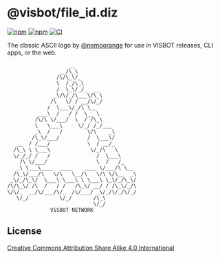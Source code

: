 # @visbot/file_id.diz

[![npm](https://flat.badgen.net/npm/license/@visbot/file_id.diz)](https://www.npmjs.org/package/@visbot/file_id.diz)
[![npm](https://flat.badgen.net/npm/v/@visbot/file_id.diz)](https://www.npmjs.org/package/@visbot/file_id.diz)
[![CI](https://img.shields.io/github/actions/workflow/status/visbot/file_id.diz/default.yml?style=flat-square)](https://github.com/visbot/file_id.diz/actions)

The classic ASCII logo by [@nemoorange](https://www.deviantart.com/nemoorange) for use in VISBOT releases, CLI apps, or the web.

```
                    __                    
                 __/\_\                   
                /\/\_\/_                  
                \  /_/\_\                 
                /  \_\/_/_  __            
               _\/\/_/\___\/\_\           
              /\   \/ / __/\/_/           
             /  \___\/_/\ \__             
          ___\  /   / /  \__ \            
         /\/\ \/___/  \  / /\_\           
         \   \___\     \/_/ /_/___        
         _\  /   /        \/\    _\       
        /\_\/___/         /  \___\/       
   __  / /___/            \  / __/_       
  /\_\ \ \___\             \/_/\   \      
  \/_/_/ /   /               /  \___\     
    /\ \/___/                \  /   /_    
   _\ \___\____  ____    ____ \/___/\ \__ 
  /\_\/___/\   \/\   \__/\   \/\ \/\__  _\
 _\/_/\_\/  \___\ \___\ \ \___\ \_\/_/\_\/
/\/\_\/ /\  /   / /   /\_\/ __/ / /\_\/_/\
\/\/_  __/\/___/\/_  /\/___/ _\/_/\/_/\/_/
   \/_/          \/_/       /\_\          
                            \/_/          
              ViSBOT NETWORK              
```

## License

[Creative Commons Attribution Share Alike 4.0 International](https://spdx.org/licenses/CC-BY-SA-4.0.html)

